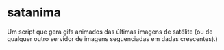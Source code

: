 # satanima
Um script que gera gifs animados das últimas imagens de satélite (ou de qualquer outro servidor de imagens seguenciadas em dadas crescentes).)
